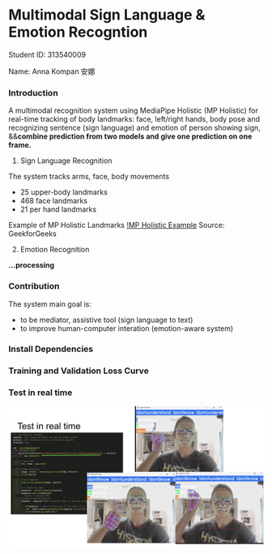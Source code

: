 # Multimodal Sign Language & Emotion Recogntion

Student ID: 313540009 

Name: Anna Kompan 安娜

### Introduction
A multimodal recognition system using MediaPipe Holistic (MP Holistic) for real-time tracking of body landmarks: face, left/right hands, body pose and recognizing sentence (sign language) and emotion of person showing sign, &&**combine prediction from two models and give one prediction on one frame.**

1. Sign Language Recognition

The system tracks arms, face, body movements 

- 25 upper-body landmarks
- 468 face landmarks
- 21 per hand landmarks

Example of MP Holistic Landmarks
[!MP Holistic Example](./mp_holistic.png)
Source: GeekforGeeks

2. Emotion Recognition

**...processing**

### Contribution

The system main goal is:
- to be mediator, assistive tool (sign language to text)
- to improve human-computer interation (emotion-aware system)

### Install Dependencies
### Training and Validation Loss Curve
### Test in real time
![Real time test for 3 sentences](./real_time.jpg)
